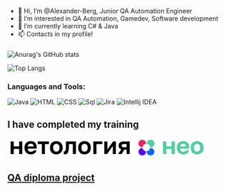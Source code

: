 - 👋 Hi, I’m @Alexander-Berg, Junior QA Automation Engineer
- 👀 I’m interested in QA Automation, Gamedev, Software development
- 🌱 I’m currently learning C# & Java
- 📫 Contacts in my profile!                                               


###
![Anurag's GitHub stats](https://github-readme-stats.vercel.app/api?username=Alexander-Berg&show_icons=true&theme=vision-friendly-dark)

![Top Langs](https://github-readme-stats.vercel.app/api/top-langs/?username=Alexander-Berg&langs_count=9)

### Languages and Tools:
![Java](https://img.shields.io/badge/-Java-090909?style=for-the-badge&logo=java&logoColor=47C5FB)
![HTML](https://img.shields.io/badge/-HTML-090909?style=for-the-badge&logo=html&logoColor=F8C52C)
![CSS](https://img.shields.io/badge/-CSS-090909?style=for-the-badge&logo=css&logoColor=F88C00)
![Sql](https://img.shields.io/badge/-Sql-090909?style=for-the-badge&logo=mlsql&logoColor=00648B)
![Jira](https://img.shields.io/badge/-Jira-090909?style=for-the-badge&logo=jira&logoColor=00648B)
![Intellij IDEA](https://img.shields.io/badge/-Intellij_IDEA-090909?style=for-the-badge&logo=intellij_idea&logoColor=00648B)

## I have completed my training
[![Header](https://github.com/Aleks4404/Aleks4404/blob/main/assets/neo.png)](https://netology.ru/)
## [QA diploma project](https://github.com/Alexander-Berg/Quality-Assurance-Diploma)




<!---
Alexander-Berg/Alexander-Berg is a ✨ special ✨ repository because its `README.md` (this file) appears on your GitHub profile.
You can click the Preview link to take a look at your changes.
--->
